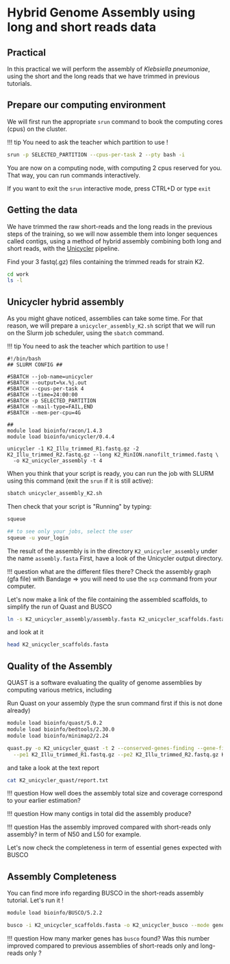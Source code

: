 # Hybrid Genome Assembly using long and short reads data



## Practical

In this practical we will perform the assembly of _Klebsiella pneumoniae_, using the short and the long reads that we have trimmed in previous tutorials.

## Prepare our computing environment

We will first run the appropriate `srun` command to book the computing cores (cpus) on the cluster.

!!! tip
You need to ask the teacher which partition to use !

```bash
srun -p SELECTED_PARTITION --cpus-per-task 2 --pty bash -i
```

You are now on a computing node, with computing 2 cpus reserved for you. That way, you can run commands interactively.

If you want to exit the `srun` interactive mode, press CTRL+D or type `exit`

## Getting the data

We have trimmed the raw short-reads and the long reads in the previous steps of the training, so we will now assemble them into longer sequences called contigs, using a method of hybrid assembly combining both long and short reads, with the [Unicycler](https://github.com/rrwick/Unicycler) pipeline.

Find your 3 fastq(.gz) files containing the trimmed reads for strain K2.

```bash
cd work
ls -l
```

## Unicycler hybrid assembly

As you might ghave noticed, assemblies can take some time. For that reason, we will prepare a `unicycler_assembly_K2.sh` script that we will run on the Slurm job scheduler, using the `sbatch` command.

!!! tip
You need to ask the teacher which partition to use !

```
#!/bin/bash
## SLURM CONFIG ##

#SBATCH --job-name=unicycler
#SBATCH --output=%x.%j.out
#SBATCH --cpus-per-task 4
#SBATCH --time=24:00:00
#SBATCH -p SELECTED_PARTITION
#SBATCH --mail-type=FAIL,END
#SBATCH --mem-per-cpu=4G

##
module load bioinfo/racon/1.4.3
module load bioinfo/unicycler/0.4.4

unicycler -1 K2_Illu_trimmed_R1.fastq.gz -2 K2_Illu_trimmed_R2.fastq.gz --long K2_MinION.nanofilt_trimmed.fastq \
  -o K2_unicycler_assembly -t 4

```

When you think that your script is ready, you can run the job with SLURM using this command (exit the `srun` if it is still active):

```bash
sbatch unicycler_assembly_K2.sh
```

Then check that your script is "Running" by typing:
```bash
squeue

## to see only your jobs, select the user
squeue -u your_login
```

The result of the assembly is in the directory `K2_unicycler_assembly` under the name `assembly.fasta`
First, have a look of the Unicycler output directory.

!!! question
what are the different files there?
Check the assembly graph (gfa file) with Bandage => you will need to use the `scp` command from your computer.


Let's now make a link of the file containing the assembled scaffolds, to simplify the run of Quast and BUSCO

```bash
ln -s K2_unicycler_assembly/assembly.fasta K2_unicycler_scaffolds.fasta
```

and look at it

```bash
head K2_unicycler_scaffolds.fasta
```

## Quality of the Assembly

QUAST is a software evaluating the quality of genome assemblies by computing various metrics, including

Run Quast on your assembly (type the srun command first if this is not done already)

```bash
module load bioinfo/quast/5.0.2
module load bioinfo/bedtools/2.30.0
module load bioinfo/minimap2/2.24

quast.py -o K2_unicycler_quast -t 2 --conserved-genes-finding --gene-finding \
  --pe1 K2_Illu_trimmed_R1.fastq.gz --pe2 K2_Illu_trimmed_R2.fastq.gz K2_unicycler_scaffolds.fasta
```

and take a look at the text report

```bash
cat K2_unicycler_quast/report.txt
```

!!! question
How well does the assembly total size and coverage correspond to your earlier estimation?

!!! question
How many contigs in total did the assembly produce?

!!! question
Has the assembly improved compared with short-reads only assembly? in term of N50 and L50 for example.


Let's now check the completeness in term of essential genes expected with BUSCO

## Assembly Completeness

You can find more info regarding BUSCO in the short-reads assembly tutorial.
Let's run it !

```bash
module load bioinfo/BUSCO/5.2.2

busco -i K2_unicycler_scaffolds.fasta -o K2_unicycler_busco --mode genome --lineage_dataset enterobacterales_odb10
```

!!! question
How many marker genes has `busco` found?
Was this number improved compared to previous assemblies of short-reads only and long-reads only ?
